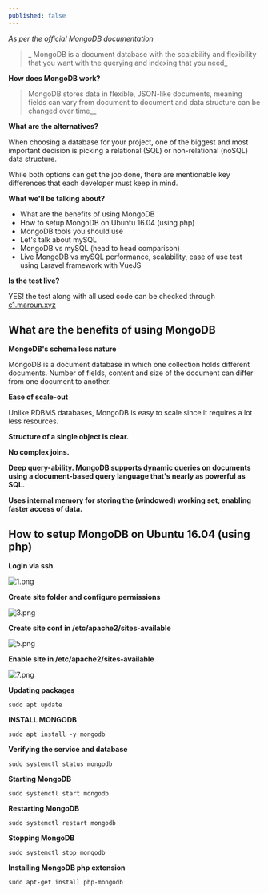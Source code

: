 ```yaml
---
published: false
---
```

_As per the official MongoDB documentation_

> _ MongoDB is a document database with the scalability and flexibility that you want with the querying and indexing that you need_


**How does MongoDB work?**

> MongoDB stores data in flexible, JSON-like documents, meaning fields can vary from document to document and data structure can be changed over time__


**What are the alternatives?**

When choosing a database for your project, one of the biggest and most important decision is picking a relational (SQL) or non-relational (noSQL) data structure.

While both options can get the job done, there are mentionable key differences that each developer must keep in mind.



**What we'll be talking about?**

- What are the benefits of using MongoDB
- How to setup MongoDB on Ubuntu 16.04 (using php)
- MongoDB tools you should use
- Let's talk about mySQL
- MongoDB vs mySQL (head to head comparison)
- Live MongoDB vs mySQL performance, scalability, ease of use test using Laravel framework with VueJS



**Is the test live?**

YES! the test along with all used code can be checked through [c1.maroun.xyz](c1.maroun.xyz)



## What are the benefits of using MongoDB

**MongoDB's schema less nature**

MongoDB is a document database in which one collection holds different documents. Number of fields, content and size of the document can differ from one document to another.


**Ease of scale-out**

Unlike RDBMS databases, MongoDB is easy to scale since it requires a lot less resources.


**Structure of a single object is clear.**


**No complex joins.**


**Deep query-ability. MongoDB supports dynamic queries on documents using a document-based query language that's nearly as powerful as SQL.**


**Uses internal memory for storing the (windowed) working set, enabling faster access of data.**



## How to setup MongoDB on Ubuntu 16.04 (using php)

**Login via ssh**

![1.png]({{site.baseurl}}/_posts/1.png)


**Create site folder and configure permissions**

![3.png]({{site.baseurl}}/_posts/3.png)


**Create site conf in /etc/apache2/sites-available**

![5.png]({{site.baseurl}}/_posts/5.png)


**Enable site in /etc/apache2/sites-available**

![7.png]({{site.baseurl}}/_posts/7.png)


**Updating packages**

```
sudo apt update
```

**INSTALL MONGODB**

```
sudo apt install -y mongodb
```

**Verifying the service and database**

```
sudo systemctl status mongodb
```

**Starting MongoDB**

```
sudo systemctl start mongodb
```

**Restarting MongoDB**

```
sudo systemctl restart mongodb
```

**Stopping MongoDB**

```
sudo systemctl stop mongodb
```

**Installing MongoDB php extension**

```
sudo apt-get install php-mongodb
```
